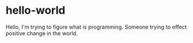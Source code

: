 # hello-world

Hello, I'm trying to figure what is programming. Someone trying to effect positive change in the world. 
